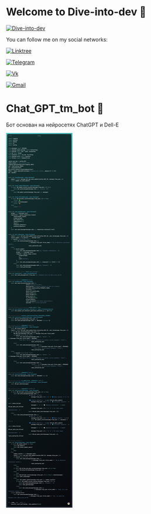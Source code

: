 # Welcome to Dive-into-dev  :minidisc:

[![Dive-into-dev](https://github.com/Dive-dev/Dive-dev/blob/main/assets/dive-into-dev.png?raw=true)]()

You can follow me on my social networks:

  [![Linktree](https://img.shields.io/badge/-Linktree-131313?style=for-the-badge&logo=Linktree)](https://linktr.ee/dive_into_dev)
  
  [![Telegram](https://img.shields.io/badge/-Telegram-131313?style=for-the-badge&logo=Telegram)](https://t.me/Dark_Hub_info)
  
  [![Vk](https://img.shields.io/badge/-Vk-131313?style=for-the-badge&logo=Vk)](https://vk.com/dive_into_dev)
  
  [![Gmail](https://img.shields.io/badge/-Gmail-131313?style=for-the-badge&logo=Gmail&logoColor=white)](https://mail.google.com/mail/u/0/?fs=1&tf=cm&source=mailto&to=tiltedfear@gmail.com)

# Chat_GPT_tm_bot :robot:

Бот основан на нейросетях ChatGPT и Dell-E

![Code](https://github.com/Dive-dev/Chat_GPT_tm_bot/blob/main/ray-so-export%20(2).png?raw=true)
